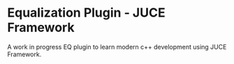 # Equalization Plugin - JUCE Framework

A work in progress EQ plugin to learn modern c++ development using JUCE Framework.
